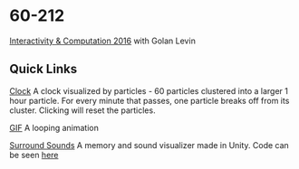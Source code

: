 # 60-212
[Interactivity & Computation 2016](http://cmuems.com/2016/60212/) with Golan Levin


## Quick Links
 [Clock](https://acdaly.github.io/60-212/p5/arialy_clock_FINAL) A clock visualized by particles - 60 particles clustered into a larger 1 hour particle. For every minute that passes, one particle breaks off from its cluster. Clicking will reset the particles.  
   
 [GIF](https://acdaly.github.io/60-212/p5/gif) A looping animation
 
 [Surround Sounds](https://www.arianadaly.com/programming-1/2016/12/22/sound-cubes) A memory and sound visualizer made in Unity. Code can be seen [here](/soundCubes)
